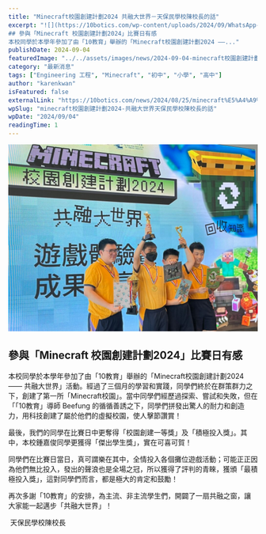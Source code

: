 ```yaml
---
title: "Minecraft校園創建計劃2024 共融大世界－天保民學校陳校長的話"
excerpt: "![](https://10botics.com/wp-content/uploads/2024/09/WhatsApp-Image-2024-09-04-at-17.19.14-1024x768.jpeg)
## 參與「Minecraft 校園創建計劃2024」比賽日有感
本校同學於本學年參加了由「10教育」舉辦的「Minecraft校園創建計劃2024 ——..."
publishDate: 2024-09-04
featuredImage: "../../assets/images/news/2024-09-04-minecraft校園創建計劃2024-共融大世界天保民學校陳校長的話/image1.jpeg"
category: "最新消息"
tags: ["Engineering 工程", "Minecraft", "初中", "小學", "高中"]
author: "karenkwan"
isFeatured: false
externalLink: "https://10botics.com/news/2024/08/25/minecraft%E5%A4%A9%E4%BF%9D%E6%B0%91%E5%AD%B8%E6%A0%A1%E9%99%B3%E6%A0%A1%E9%95%B7%E7%9A%84%E8%A9%B1/"
wpSlug: "minecraft校園創建計劃2024-共融大世界天保民學校陳校長的話"
wpDate: "2024/09/04"
readingTime: 1
---
```


![](../../assets/images/news/2024-09-04-minecraft校園創建計劃2024-共融大世界天保民學校陳校長的話/image2.jpeg)
## 參與「Minecraft 校園創建計劃2024」比賽日有感
本校同學於本學年參加了由「10教育」舉辦的「Minecraft校園創建計劃2024 —— 共融大世界」活動。經過了三個月的學習和實踐，同學們終於在群策群力之下，創建了第一所「Minecraft校園」。當中同學們經歷過探索、嘗試和失敗，但在「「10教育」導師 Beefung 的循循善誘之下，同學們拼發出驚人的耐力和創造力，用科技創建了屬於他們的虛擬校園，使人擊節讚賞！

最後，我們的同學在比賽日中更奪得「校園創建一等獎」及「積極投入獎」。其中，本校鍾嘉俊同學更獲得「傑出學生獎」，實在可喜可賀！

同學們在比賽日當日，真可謂樂在其中，全情投入各個攤位遊戲活動；可能正正因為他們無比投入，發出的聲浪也是全場之冠，所以獲得了評判的青睞，獲頒「最積極投入獎」，這對同學們而言，都是極大的肯定和鼓勵！

再次多謝「10教育」的安排，為主流、非主流學生們，開闢了一扇共融之窗，讓大家能一起邁步「共融大世界」！

 天保民學校陳校長